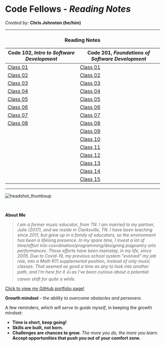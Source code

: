 # **Code Fellows - _Reading Notes_**
_Created by:_ **Chris Johnston (he/him)**

<hr>

<h3 style="display:block;
           margin-left: auto;
           margin-right:auto;
           text-align: center;">
  Reading Notes</h3>
  
  **Code 102**, _Intro to Software Development_ | **Code 201**, _Foundations of Software Development_ 
------------ | ------------- 
[Class 01](102/102class01reading.md)|[Class 01](201/201class01reading.md)|
[Class 02](102/102class02reading.md)|[Class 02](#)|
[Class 03](102/102class03reading.md)|[Class 03](#)|
[Class 04](102/102class04reading.md)|[Class 04](#)|
[Class 05](102/102class05reading.md)|[Class 05](#)|
[Class 06](102/102class06reading.md)|[Class 06](#)|
[Class 07](102/102class07reading.md)|[Class 07](#)|
[Class 08](102/102class08reading.md)|[Class 08](#)|
|                                    |[Class 09](#)
|                                    |[Class 10](#)
|                                    |[Class 11](#)
|                                    |[Class 12](#)
|                                    |[Class 13](#)
|                                    |[Class 14](#)
|                                    |[Class 15](#)|

<hr>

![headshot_thumbsup](https://user-images.githubusercontent.com/112371867/187345671-3fbaacb0-1c28-45b6-b045-989c0df38a65.JPG)

<br>

**About Me**

> _I am a former music educator, from TN. I am married to my partner, Julie (2017), and we reside in Clarksville, TN. I have been teaching since 2011, but grew up in a family of educators, so the environment has been a lifelong presence. In my spare time, I invest a lot of time/effort into coordination/programming/designing pageantry arts performances. These efforts have been mainstay, in my life, since 2005. Due to Covid-19, my previous school system "evolved" my job role, into a Math RTI supplemental position, instead of only music classes. That seemed as good a time as any to look into another path, and I'm here for it :+1: as I've been curious about a potential career shift for quite a while._

[Click to view my GitHub portfolio page!](https://github.com/chrisjohnston1986)


**Growth mindset** - _the ability to overcome obstacles and persevere._

A few reminders, *which will serve to guide myself*, in keeping the growth mindset:

- **Time is short, keep going!**
- **Skills are built, not born.**
- **Challenges are chances to grow.** _The more you do, the more you learn._ **Accept opportunities that push you out of your comfort zone.**

